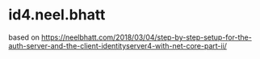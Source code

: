 # id4.neel.bhatt
based on https://neelbhatt.com/2018/03/04/step-by-step-setup-for-the-auth-server-and-the-client-identityserver4-with-net-core-part-ii/